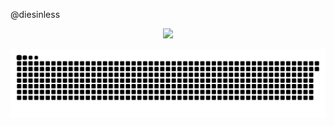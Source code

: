 @diesinless


<div align="center">
  <a href="https://github.com/rafaballerini">
  <img height="180em" src="https://github-readme-stats.vercel.app/api?username=manipuladora&show_icons=true&theme=pink&include_all_commits=pink&count_private=true"/>

![Snake animation](https://github.com/mrczxr/mrczxr/blob/output/github-contribution-grid-snake.svg)

 

